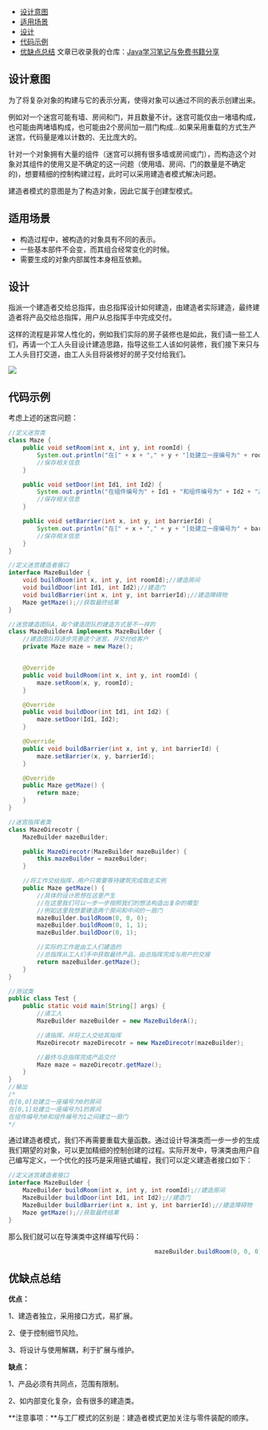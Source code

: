 - [设计意图](#设计意图)
- [适用场景](#适用场景)
- [设计](#设计)
- [代码示例](#代码示例)
- [优缺点总结](#优缺点总结)
文章已收录我的仓库：[Java学习笔记与免费书籍分享](https://github.com/happysnaker/JavaLearningNotes)

## 设计意图

为了将复杂对象的构建与它的表示分离，使得对象可以通过不同的表示创建出来。

例如对一个迷宫可能有墙、房间和门，并且数量不计。迷宫可能仅由一堵墙构成，也可能由两堵墙构成，也可能由2个房间加一扇门构成...如果采用重载的方式生产迷宫，代码量是难以计数的、无比庞大的。

针对一个对象拥有大量的组件（迷宫可以拥有很多墙或房间或门），而构造这个对象对其组件的使用又是不确定的这一问题（使用墙、房间、门的数量是不确定的)，想要精细的控制构建过程，此时可以采用建造者模式解决问题。

建造者模式的意图是为了构造对象，因此它属于创建型模式。

## 适用场景

- 构造过程中，被构造的对象具有不同的表示。
- 一些基本部件不会变，而其组合经常变化的时候。
- 需要生成的对象内部属性本身相互依赖。

## 设计

指派一个建造者交给总指挥，由总指挥设计如何建造，由建造者实际建造，最终建造者将产品交给总指挥，用户从总指挥手中完成交付。

这样的流程是非常人性化的，例如我们实际的房子装修也是如此，我们请一些工人们，再请一个工人头目设计建造思路，指导这些工人该如何装修，我们接下来只与工人头目打交道，由工人头目将装修好的房子交付给我们。

![](https://atts.w3cschool.cn/attachments/image/wk/javadesignpattern/builder-pattern-1.jpg)

## 代码示例

考虑上述的迷宫问题：

```java
//定义迷宫类
class Maze {
    public void setRoom(int x, int y, int roomId) {
        System.out.println("在[" + x + "," + y + "]处建立一座编号为" + roomId + "的房间");
        //保存相关信息
    }

    public void setDoor(int Id1, int Id2) {
        System.out.println("在组件编号为" + Id1 + "和组件编号为" + Id2 + "之间建立一扇门");
        //保存相关信息
    }

    public void setBarrier(int x, int y, int barrierId) {
        System.out.println("在[" + x + "," + y + "]处建立一座编号为" + barrierId + "的障碍物");
        //保存相关信息
    }
}

//定义迷宫建造者接口
interface MazeBuilder {
    void buildRoom(int x, int y, int roomId);//建造房间
    void buildDoor(int Id1, int Id2);//建造门
    void buildBarrier(int x, int y, int barrierId);//建造障碍物
    Maze getMaze();//获取最终结果
}

//迷宫建造团队A，每个建造团队的建造方式是不一样的
class MazeBuilderA implements MazeBuilder {
    //建造团队将逐步完善这个迷宫，并交付给客户
    private Maze maze = new Maze();


    @Override
    public void buildRoom(int x, int y, int roomId) {
        maze.setRoom(x, y, roomId);
    }

    @Override
    public void buildDoor(int Id1, int Id2) {
        maze.setDoor(Id1, Id2);
    }

    @Override
    public void buildBarrier(int x, int y, int barrierId) {
        maze.setBarrier(x, y, barrierId);
    }

    @Override
    public Maze getMaze() {
        return maze;
    }
}

//迷宫指挥者类
class MazeDirecotr {
    MazeBuilder mazeBuilder;

    public MazeDirecotr(MazeBuilder mazeBuilder) {
        this.mazeBuilder = mazeBuilder;
    }

    //将工作交给指挥，用户只需要等待建筑完成取走实例
    public Maze getMaze() {
        //具体的设计思想在这里产生
        //在这里我们可以一步一步按照我们的想法构造出复杂的模型
        //例如这里我想要建造两个房间和中间的一扇门
        mazeBuilder.buildRoom(0, 0, 0);
        mazeBuilder.buildRoom(0, 1, 1);
        mazeBuilder.buildDoor(0, 1);

        //实际的工作是由工人们建造的
        //总指挥从工人们手中获取最终产品，由总指挥完成与用户的交接
        return mazeBuilder.getMaze();
    }
}

//测试类
public class Test {
    public static void main(String[] args) {
        //请工人
        MazeBuilder mazeBuilder = new MazeBuilderA();

        //请指挥，并将工人交给其指挥
        MazeDirecotr mazeDirecotr = new MazeDirecotr(mazeBuilder);

        //最终与总指挥完成产品交付
        Maze maze = mazeDirecotr.getMaze();
    }
}
//输出
/* 
在[0,0]处建立一座编号为0的房间
在[0,1]处建立一座编号为1的房间
在组件编号为0和组件编号为1之间建立一扇门
*/
```

通过建造者模式，我们不再需要重载大量函数。通过设计导演类而一步一步的生成我们期望的对象，可以更加精细的控制创建的过程。实际开发中，导演类由用户自己编写定义，一个优化的技巧是采用链式编程，我们可以定义建造者接口如下：

```java
//定义迷宫建造者接口
interface MazeBuilder {
    MazeBuilder buildRoom(int x, int y, int roomId);//建造房间
    MazeBuilder buildDoor(int Id1, int Id2);//建造门
    MazeBuilder buildBarrier(int x, int y, int barrierId);//建造障碍物
    Maze getMaze();//获取最终结果
}
```

那么我们就可以在导演类中这样编写代码：

```java
                                         mazeBuilder.buildRoom(0, 0, 0).buildRoom(0,1,1).buildDoor(0, 1);

```





## 优缺点总结

**优点：** 

1、建造者独立，采用接口方式，易扩展。 

2、便于控制细节风险。

3、将设计与使用解耦，利于扩展与维护。

**缺点：** 

1、产品必须有共同点，范围有限制。 

2、如内部变化复杂，会有很多的建造类。

**注意事项：**与工厂模式的区别是：建造者模式更加关注与零件装配的顺序。

